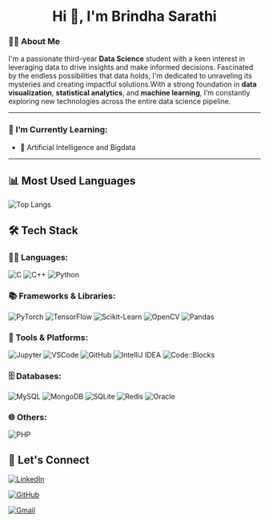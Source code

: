 <h1 align="center">Hi 👋, I'm Brindha Sarathi</h1>

### 👩‍💻 About Me

I'm a passionate third-year **Data Science** student with a keen interest in leveraging data to drive insights and make informed decisions. Fascinated by the endless possibilities that data holds, I'm dedicated to unraveling its mysteries and creating impactful solutions.With a strong foundation in **data visualization**, **statistical analytics**, and **machine learning**, I’m constantly exploring new technologies across the entire data science pipeline.

---

### 🌱 I’m Currently Learning:
- 🧠 Artificial Intelligence and Bigdata  
  

---

## 📊 Most Used Languages

![Top Langs](https://github-readme-stats.vercel.app/api/top-langs/?username=Brindha50020622&layout=compact&theme=tokyonight&langs_count=7)

## 🛠 Tech Stack

### 👩‍💻 Languages:
![C](https://img.shields.io/badge/-C-00599C?style=flat-square&logo=c)
![C++](https://img.shields.io/badge/-C++-00599C?style=flat-square&logo=c%2B%2B)
![Python](https://img.shields.io/badge/-Python-3776AB?style=flat-square&logo=python)

### 📚 Frameworks & Libraries:
![PyTorch](https://img.shields.io/badge/-PyTorch-EE4C2C?style=flat-square&logo=pytorch)
![TensorFlow](https://img.shields.io/badge/-TensorFlow-FF6F00?style=flat-square&logo=tensorflow)
![Scikit-Learn](https://img.shields.io/badge/-Scikit--Learn-F7931E?style=flat-square&logo=scikit-learn)
![OpenCV](https://img.shields.io/badge/-OpenCV-5C3EE8?style=flat-square&logo=opencv)
![Pandas](https://img.shields.io/badge/-Pandas-150458?style=flat-square&logo=pandas)


### 🧰 Tools & Platforms:
![Jupyter](https://img.shields.io/badge/-Jupyter-F37626?style=flat-square&logo=jupyter)
![VSCode](https://img.shields.io/badge/-VSCode-007ACC?style=flat-square&logo=visual-studio-code)
![GitHub](https://img.shields.io/badge/-GitHub-181717?style=flat-square&logo=github)
![IntelliJ IDEA](https://img.shields.io/badge/-IntelliJ%20IDEA-000000?style=flat-square&logo=intellij-idea)
![Code::Blocks](https://img.shields.io/badge/-Code::Blocks-000000?style=flat-square&logo=codeblocks)

### 🗄️ Databases:
![MySQL](https://img.shields.io/badge/-MySQL-4479A1?style=flat-square&logo=mysql)
![MongoDB](https://img.shields.io/badge/-MongoDB-47A248?style=flat-square&logo=mongodb)
![SQLite](https://img.shields.io/badge/-SQLite-003B57?style=flat-square&logo=sqlite)
![Redis](https://img.shields.io/badge/-Redis-DC382D?style=flat-square&logo=redis)
![Oracle](https://img.shields.io/badge/-Oracle-F80000?style=flat-square&logo=oracle)

### 🌐 Others:
![PHP](https://img.shields.io/badge/-PHP-777BB4?style=flat-square&logo=php)


## 🔗 Let's Connect

[![LinkedIn](https://img.shields.io/badge/LinkedIn-Connect-blue?style=for-the-badge&logo=linkedin)](https://www.linkedin.com/in/brindhasarathi2206/)

[![GitHub](https://img.shields.io/badge/GitHub-Follow-black?style=for-the-badge&logo=github)](https://github.com/Brindha50020622)

[![Gmail](https://img.shields.io/badge/Gmail-Mail_Directly-red?style=for-the-badge&logo=gmail)](mailto:sarathibrindha4@gmail.com)


